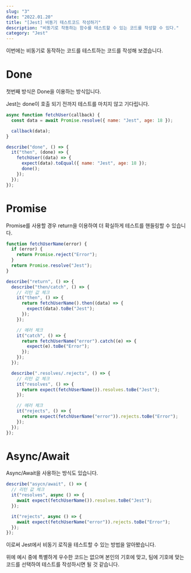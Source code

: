 ```yaml
---
slug: "3"
date: "2022.01.20"
title: "[Jest] 비동기 테스트코드 작성하기"
description: "비동기로 작동하는 함수를 테스트할 수 있는 코드를 작성할 수 있다."
category: "Jest"
---
```


이번에는 비동기로 동작하는 코드를 테스트하는 코드를 작성해 보겠습니다.

# Done

첫번째 방식은 Done을 이용하는 방식입니다.

Jest는 done이 호출 되기 전까지 테스트를 마치지 않고 기다립니다.

```javascript
async function fetchUser(callback) {
  const data = await Promise.resolve({ name: "Jest", age: 18 });

  callback(data);
}

describe("done", () => {
  it("then", (done) => {
    fetchUser((data) => {
      expect(data).toEqual({ name: "Jest", age: 18 });
      done();
    });
  });
});
```

# Promise

Promise를 사용할 경우 return을 이용하여 더 확실하게 테스트를 핸들링할 수 있습니다.

```javascript
function fetchUserName(error) {
  if (error) {
    return Promise.reject("Error");
  }
  return Promise.resolve("Jest");
}

describe("return", () => {
  describe("then/catch", () => {
    // 리턴 값 체크
    it("then", () => {
      return fetchUserName().then((data) => {
        expect(data).toBe("Jest");
      });
    });

    // 에러 체크
    it("catch", () => {
      return fetchUserName("error").catch((e) => {
        expect(e).toBe("Error");
      });
    });
  });

  describe(".resolves/.rejects", () => {
    // 리턴 값 체크
    it("resolves", () => {
      return expect(fetchUserName()).resolves.toBe("Jest");
    });

    // 에러 체크
    it("rejects", () => {
      return expect(fetchUserName("error")).rejects.toBe("Error");
    });
  });
});
```

# Async/Await

Async/Await을 사용하는 방식도 있습니다.

```javascript
describe("asycn/await", () => {
  // 리턴 값 체크
  it("resolves", async () => {
    await expect(fetchUserName()).resolves.toBe("Jest");
  });

  it("rejects", async () => {
    await expect(fetchUserName("error")).rejects.toBe("Error");
  });
});
```

이로써 Jest에서 비동기 로직을 테스트할 수 있는 방법을 알아봤습니다.

위에 예시 중에 특별하게 우수한 코드는 없으며 본인의 기호에 맞고, 팀에 기호에 맞는 코드를 선택하여 테스트를 작성하시면 될 것 같습니다.
